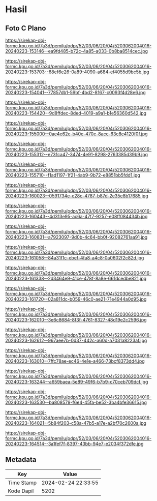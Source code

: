 # Hasil

## Foto C Plano

https://sirekap-obj-formc.kpu.go.id/7a3d/pemilu/pdpr/52/03/06/20/04/5203062004016-20240223-153146--ea9fd485-b72c-4a85-a033-0b8ba8514cec.jpg

https://sirekap-obj-formc.kpu.go.id/7a3d/pemilu/pdpr/52/03/06/20/04/5203062004016-20240223-153703--68ef6e26-0a89-4090-a684-ef4055d9bc5b.jpg

https://sirekap-obj-formc.kpu.go.id/7a3d/pemilu/pdpr/52/03/06/20/04/5203062004016-20240223-154041--77857db1-59bf-4bd2-8167-c0093f4d28e6.jpg

https://sirekap-obj-formc.kpu.go.id/7a3d/pemilu/pdpr/52/03/06/20/04/5203062004016-20240223-154420--9d8ffdec-8ded-4019-a9a1-b1e56360d542.jpg

https://sirekap-obj-formc.kpu.go.id/7a3d/pemilu/pdpr/52/03/06/20/04/5203062004016-20240223-155000--0ae4e62e-b40e-470c-8acc-63c8c4120f0f.jpg

https://sirekap-obj-formc.kpu.go.id/7a3d/pemilu/pdpr/52/03/06/20/04/5203062004016-20240223-155312--e731ca47-3474-4e91-8298-2763385d39b9.jpg

https://sirekap-obj-formc.kpu.go.id/7a3d/pemilu/pdpr/52/03/06/20/04/5203062004016-20240223-155710--f1ad1197-1f21-4ab9-9b72-e8851bb5fdd1.jpg

https://sirekap-obj-formc.kpu.go.id/7a3d/pemilu/pdpr/52/03/06/20/04/5203062004016-20240223-160023--0591734e-e28c-4787-b87d-2e35e8b17685.jpg

https://sirekap-obj-formc.kpu.go.id/7a3d/pemilu/pdpr/52/03/06/20/04/5203062004016-20240223-160443--4d313e95-ac6a-47f7-9257-e08ff084434b.jpg

https://sirekap-obj-formc.kpu.go.id/7a3d/pemilu/pdpr/52/03/06/20/04/5203062004016-20240223-160831--a7923097-9d0b-4c64-bb0f-92082761aa91.jpg

https://sirekap-obj-formc.kpu.go.id/7a3d/pemilu/pdpr/52/03/06/20/04/5203062004016-20240223-161058--84a31f1c-ebef-4fa8-a4c8-0a0602f2c82d.jpg

https://sirekap-obj-formc.kpu.go.id/7a3d/pemilu/pdpr/52/03/06/20/04/5203062004016-20240223-161338--2d3464e9-41ce-478f-8a8e-661dcedbe821.jpg

https://sirekap-obj-formc.kpu.go.id/7a3d/pemilu/pdpr/52/03/06/20/04/5203062004016-20240223-161720--02a811dc-b059-46c0-ae21-71e4944a0d95.jpg

https://sirekap-obj-formc.kpu.go.id/7a3d/pemilu/pdpr/52/03/06/20/04/5203062004016-20240223-162010--3e6c8684-8f3f-4761-8327-48d19e2c2596.jpg

https://sirekap-obj-formc.kpu.go.id/7a3d/pemilu/pdpr/52/03/06/20/04/5203062004016-20240223-162612--967aee7b-0d37-442c-a60d-a7031a8223af.jpg

https://sirekap-obj-formc.kpu.go.id/7a3d/pemilu/pdpr/52/03/06/20/04/5203062004016-20240223-163010--7ffc78ae-ec46-4e1e-a466-73bcf8373dd4.jpg

https://sirekap-obj-formc.kpu.go.id/7a3d/pemilu/pdpr/52/03/06/20/04/5203062004016-20240223-163244--a659baea-5e89-49f6-b7b9-c70ceb709dcf.jpg

https://sirekap-obj-formc.kpu.go.id/7a3d/pemilu/pdpr/52/03/06/20/04/5203062004016-20240223-163530--ba808579-f6e4-45fa-be52-3ba4bfe36615.jpg

https://sirekap-obj-formc.kpu.go.id/7a3d/pemilu/pdpr/52/03/06/20/04/5203062004016-20240223-164021--5b84f203-c58a-47b5-a17e-a2bf70c2600a.jpg

https://sirekap-obj-formc.kpu.go.id/7a3d/pemilu/pdpr/52/03/06/20/04/5203062004016-20240223-164514--3a1fef7f-8397-43bb-94e7-e2034f372dfe.jpg


## Metadata

| Key        | Value               |
| ---------- | ------------------- |
| Time Stamp | 2024-02-24 22:33:55 |
| Kode Dapil | 5202                |




